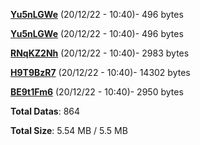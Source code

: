 [**Yu5nLGWe**](/data/Yu5nLGWe.txt) (20/12/22 - 10:40)- 496 bytes

[**Yu5nLGWe**](/data/Yu5nLGWe.txt) (20/12/22 - 10:40)- 496 bytes

[**RNqKZ2Nh**](/data/RNqKZ2Nh.txt) (20/12/22 - 10:40)- 2983 bytes

[**H9T9BzR7**](/data/H9T9BzR7.txt) (20/12/22 - 10:40)- 14302 bytes

[**BE9t1Fm6**](/data/BE9t1Fm6.txt) (20/12/22 - 10:40)- 2950 bytes

**Total Datas**: 864

**Total Size**: 5.54 MB / 5.5 MB